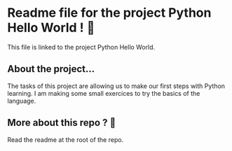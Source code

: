 #  Readme file for the project Python Hello World ! :ledger:

This file is linked to the project Python Hello World.

## About the project...

The tasks of this project are allowing us to make our first steps with Python learning. I am making some small exercices to try the basics of the language.

## More about this repo ? :file_folder:
Read the readme at the root of the repo. 
